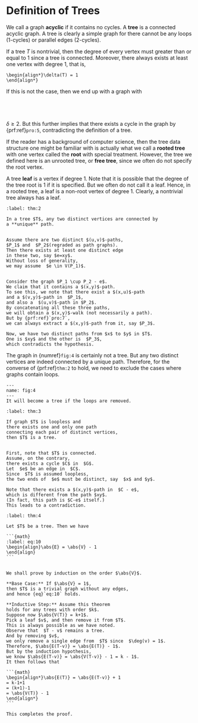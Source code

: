 
```{index} acyclic graphs
```

```{index} tree
```
# Definition of Trees

We call a graph **acyclic**
if it contains no cycles.
A **tree** is a connected acyclic graph.
A tree is clearly a simple graph for there cannot be any loops (1-cycles)
or parallel edges (2-cycles).

If a tree $T$ is nontrivial, then the degree of every vertex
must greater than or equal to 1 since a tree is connected.
Moreover, there always exists at least one vertex with degree 1,
that is,

```{math}
\begin{align*}\delta(T) = 1
\end{align*}
```

If this is not the case, then we end up with a graph with

```{index} rooted tree
```

```{index} root of a tree
```

```{index} free tree
```

```{index} leaf
```
$\delta \geq 2$.
But this further implies that there exists a cycle
in the graph by {prf:ref}`pro:5`,
contradicting the definition of a tree.

If the reader has a background of computer science,
then the tree data structure one might be familiar with
is actually what we call a **rooted tree**
with one vertex called the **root**
with special treatment.
However, the tree we defined here is an unrooted tree,
or **free tree**,
since we often do not specify the root vertex.

A tree **leaf** is a vertex if degree 1.
Note that it is possible that the degree of the tree root is 1
if it is specified.
But we often do not call it a leaf.
Hence, in a rooted tree, a leaf is a non-root vertex of degree 1.
Clearly, a nontrivial tree always has a leaf.




````{prf:theorem}
:label: thm:2

In a tree $T$, any two distinct vertices are connected by
a **unique** path.

````

````{prf:proof}

Assume there are two distinct $(u,v)$-paths,
$P_1$ and  $P_2$(regraded as path graphs).
Then there exists at least one distinct edge
in these two, say $e=xy$.
Without loss of generality,
we may assume  $e \in V(P_1)$.


Consider the graph $P_1 \cup P_2 - e$.
We claim that it contains a $(x,y)$-path.
To see this, we note that there exist a $(x,u)$-path
and a $(v,y)$-path in  $P_1$,
and also a  $(u,v)$-path in $P_2$.
By concatenating all these three paths,
we will obtain a $(x,y)$-walk (not necessarily a path).
But by {prf:ref}`pro:7`,
we can always extract a $(x,y)$-path from it, say $P_3$.

Now, we have two distinct paths from $x$ to $y$ in $T$.
One is $xy$ and the other is  $P_3$,
which contradicts the hypothesis.

````

The graph in {numref}`fig:4` is certainly not a tree.
But any two distinct vertices are indeed connected by
a unique path.
Therefore, for the converse of {prf:ref}`thm:2` to hold,
we need to exclude the cases where graphs contain loops.


```{figure} /figures/g-004.png
---
name: fig:4
---
It will become a tree if the loops are removed.

```

````{prf:theorem}
:label: thm:3

If graph $T$ is loopless and
there exists one and only one path
connecting each pair of distinct vertices,
then $T$ is a tree.

````

````{prf:proof}

First, note that $T$ is connected.
Assume, on the contrary,
there exists a cycle $C$ in  $G$.
Let  $e$ be an edge in  $C$.
Since  $T$ is assumed loopless,
the two ends of  $e$ must be distinct, say  $x$ and $y$.

Note that there exists a $(x,y)$-path in  $C - e$,
which is different from the path $xy$.
(In fact, this path is $C-e$ itself.)
This leads to a contradiction.

````

````{prf:theorem}
:label: thm:4

Let $T$ be a tree. Then we have

```{math}
:label: eq:10
\begin{align}\abs{E} = \abs{V} - 1
\end{align}
```

````

````{prf:proof}

We shall prove by induction on the order $\abs{V}$.

**Base Case:** If $\abs{V} = 1$,
then $T$ is a trivial graph without any edges,
and hence {eq}`eq:10` holds.

**Inductive Step:** Assume this theorem
holds for any trees with order $k$.
Suppose now $\abs{V(T)} = k+1$.
Pick a leaf $v$, and then remove it from $T$.
This is always possible as we have noted.
Observe that  $T - v$ remains a tree.
And by removing $v$,
we only remove a single edge from  $T$ since  $\deg(v) = 1$.
Therefore, $\abs{E(T-v)} = \abs{E(T)} - 1$.
But by the induction hypothesis,
we know $\abs{E(T-v)} = \abs{V(T-v)} - 1 = k - 1$.
It then follows that

```{math}
\begin{align*}\abs{E(T)} = \abs{E(T-v)} + 1
= k-1+1
= (k+1)-1
= \abs{V(T)} - 1
\end{align*}
```

This completes the proof.

````
